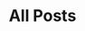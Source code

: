 ---
layout: post-index
permalink: /posts/
title: All Posts
tagline: A List of Posts
tags: [blog]
image:
  feature: lisboa.jpg
  credit: João Fernandes
---